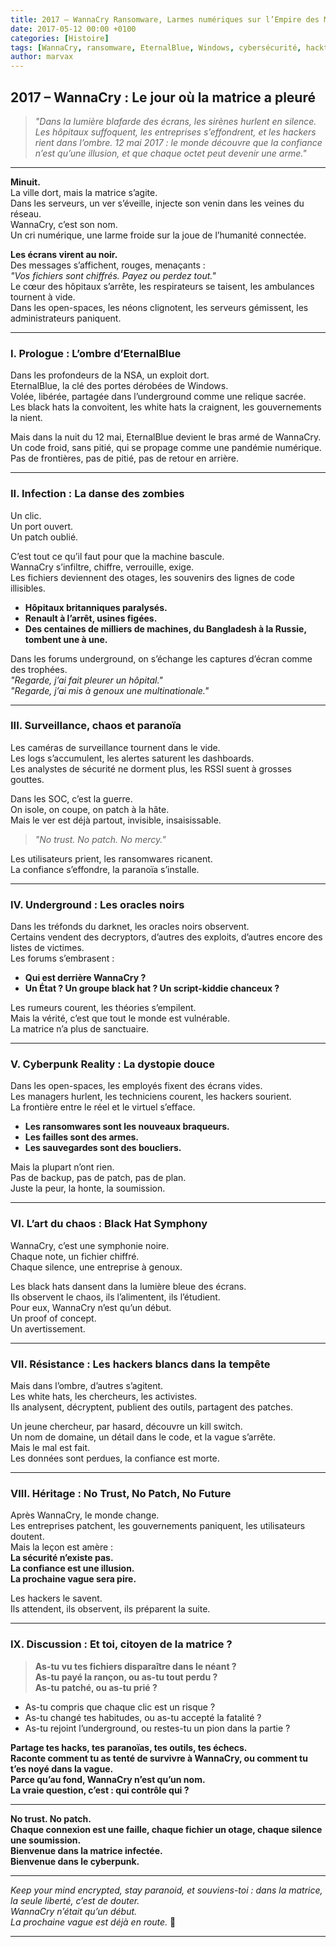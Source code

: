 ```yaml
---
title: 2017 – WannaCry Ransomware, Larmes numériques sur l’Empire des Machines
date: 2017-05-12 00:00 +0100
categories: [Histoire]
tags: [WannaCry, ransomware, EternalBlue, Windows, cybersécurité, hacktivisme, underground, cyberpunk, dystopie, blackhat]
author: marvax
---
```


## 2017 – WannaCry : Le jour où la matrice a pleuré

> *"Dans la lumière blafarde des écrans, les sirènes hurlent en silence. Les hôpitaux suffoquent, les entreprises s’effondrent, et les hackers rient dans l’ombre. 12 mai 2017 : le monde découvre que la confiance n’est qu’une illusion, et que chaque octet peut devenir une arme."*

---

**Minuit.**  
La ville dort, mais la matrice s’agite.  
Dans les serveurs, un ver s’éveille, injecte son venin dans les veines du réseau.  
WannaCry, c’est son nom.  
Un cri numérique, une larme froide sur la joue de l’humanité connectée.

**Les écrans virent au noir.**  
Des messages s’affichent, rouges, menaçants :  
*"Vos fichiers sont chiffrés. Payez ou perdez tout."*  
Le cœur des hôpitaux s’arrête, les respirateurs se taisent, les ambulances tournent à vide.  
Dans les open-spaces, les néons clignotent, les serveurs gémissent, les administrateurs paniquent.

---

### I. Prologue : L’ombre d’EternalBlue

Dans les profondeurs de la NSA, un exploit dort.  
EternalBlue, la clé des portes dérobées de Windows.  
Volée, libérée, partagée dans l’underground comme une relique sacrée.  
Les black hats la convoitent, les white hats la craignent, les gouvernements la nient.

Mais dans la nuit du 12 mai, EternalBlue devient le bras armé de WannaCry.  
Un code froid, sans pitié, qui se propage comme une pandémie numérique.  
Pas de frontières, pas de pitié, pas de retour en arrière.

---

### II. Infection : La danse des zombies

Un clic.  
Un port ouvert.  
Un patch oublié.

C’est tout ce qu’il faut pour que la machine bascule.  
WannaCry s’infiltre, chiffre, verrouille, exige.  
Les fichiers deviennent des otages, les souvenirs des lignes de code illisibles.

- **Hôpitaux britanniques paralysés.**
- **Renault à l’arrêt, usines figées.**
- **Des centaines de milliers de machines, du Bangladesh à la Russie, tombent une à une.**

Dans les forums underground, on s’échange les captures d’écran comme des trophées.  
*"Regarde, j’ai fait pleurer un hôpital."*  
*"Regarde, j’ai mis à genoux une multinationale."*

---

### III. Surveillance, chaos et paranoïa

Les caméras de surveillance tournent dans le vide.  
Les logs s’accumulent, les alertes saturent les dashboards.  
Les analystes de sécurité ne dorment plus, les RSSI suent à grosses gouttes.

Dans les SOC, c’est la guerre.  
On isole, on coupe, on patch à la hâte.  
Mais le ver est déjà partout, invisible, insaisissable.

> *"No trust. No patch. No mercy."*

Les utilisateurs prient, les ransomwares ricanent.  
La confiance s’effondre, la paranoïa s’installe.

---

### IV. Underground : Les oracles noirs

Dans les tréfonds du darknet, les oracles noirs observent.  
Certains vendent des decryptors, d’autres des exploits, d’autres encore des listes de victimes.  
Les forums s’embrasent :  
- **Qui est derrière WannaCry ?**
- **Un État ? Un groupe black hat ? Un script-kiddie chanceux ?**

Les rumeurs courent, les théories s’empilent.  
Mais la vérité, c’est que tout le monde est vulnérable.  
La matrice n’a plus de sanctuaire.

---

### V. Cyberpunk Reality : La dystopie douce

Dans les open-spaces, les employés fixent des écrans vides.  
Les managers hurlent, les techniciens courent, les hackers sourient.  
La frontière entre le réel et le virtuel s’efface.

- **Les ransomwares sont les nouveaux braqueurs.**
- **Les failles sont des armes.**
- **Les sauvegardes sont des boucliers.**

Mais la plupart n’ont rien.  
Pas de backup, pas de patch, pas de plan.  
Juste la peur, la honte, la soumission.

---

### VI. L’art du chaos : Black Hat Symphony

WannaCry, c’est une symphonie noire.  
Chaque note, un fichier chiffré.  
Chaque silence, une entreprise à genoux.

Les black hats dansent dans la lumière bleue des écrans.  
Ils observent le chaos, ils l’alimentent, ils l’étudient.  
Pour eux, WannaCry n’est qu’un début.  
Un proof of concept.  
Un avertissement.

---

### VII. Résistance : Les hackers blancs dans la tempête

Mais dans l’ombre, d’autres s’agitent.  
Les white hats, les chercheurs, les activistes.  
Ils analysent, décryptent, publient des outils, partagent des patches.

Un jeune chercheur, par hasard, découvre un kill switch.  
Un nom de domaine, un détail dans le code, et la vague s’arrête.  
Mais le mal est fait.  
Les données sont perdues, la confiance est morte.

---

### VIII. Héritage : No Trust, No Patch, No Future

Après WannaCry, le monde change.  
Les entreprises patchent, les gouvernements paniquent, les utilisateurs doutent.  
Mais la leçon est amère :  
**La sécurité n’existe pas.  
La confiance est une illusion.  
La prochaine vague sera pire.**

Les hackers le savent.  
Ils attendent, ils observent, ils préparent la suite.

---

### IX. Discussion : Et toi, citoyen de la matrice ?

> **As-tu vu tes fichiers disparaître dans le néant ?  
As-tu payé la rançon, ou as-tu tout perdu ?  
As-tu patché, ou as-tu prié ?**

- As-tu compris que chaque clic est un risque ?
- As-tu changé tes habitudes, ou as-tu accepté la fatalité ?
- As-tu rejoint l’underground, ou restes-tu un pion dans la partie ?

**Partage tes hacks, tes paranoïas, tes outils, tes échecs.  
Raconte comment tu as tenté de survivre à WannaCry, ou comment tu t’es noyé dans la vague.  
Parce qu’au fond, WannaCry n’est qu’un nom.  
La vraie question, c’est : qui contrôle qui ?**

---

**No trust. No patch.  
Chaque connexion est une faille, chaque fichier un otage, chaque silence une soumission.  
Bienvenue dans la matrice infectée.  
Bienvenue dans le cyberpunk.**

---

*Keep your mind encrypted, stay paranoid, et souviens-toi : dans la matrice, la seule liberté, c’est de douter.  
WannaCry n’était qu’un début.  
La prochaine vague est déjà en route.* 🦠

---